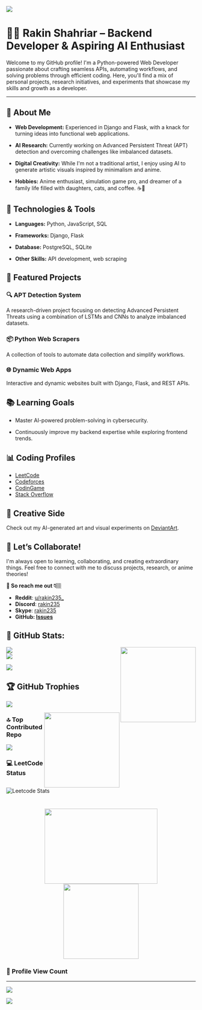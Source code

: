![](https://capsule-render.vercel.app/api?type=waving&color=gradient&height=100&section=header)


# 👨‍💻 Rakin Shahriar – Backend Developer & Aspiring AI Enthusiast



Welcome to my GitHub profile! I'm a Python-powered Web Developer passionate about crafting seamless APIs, automating workflows, and solving problems through efficient coding. Here, you'll find a mix of personal projects, research initiatives, and experiments that showcase my skills and growth as a developer.

---

## 🚀 About Me
- **Web Development:** Experienced in Django and Flask, with a knack for turning ideas into functional web applications.

- **AI Research:** Currently working on Advanced Persistent Threat (APT) detection and overcoming challenges like imbalanced datasets.

- **Digital Creativity:** While I'm not a traditional artist, I enjoy using AI to generate artistic visuals inspired by minimalism and anime.


- **Hobbies:** Anime enthusiast, simulation game pro, and dreamer of a family life filled with daughters, cats, and coffee. ☕🐾



## 🔧 Technologies & Tools

- **Languages:** Python, JavaScript, SQL

- **Frameworks:** Django, Flask

- **Database:** PostgreSQL, SQLite

- **Other Skills:** API development, web scraping



## 🌟 Featured Projects
### 🔍 APT Detection System

A research-driven project focusing on detecting Advanced Persistent Threats using a combination of LSTMs and CNNs to analyze imbalanced datasets.
### 📦 Python Web Scrapers
A collection of tools to automate data collection and simplify workflows.

### 🌐 Dynamic Web Apps

Interactive and dynamic websites built with Django, Flask, and REST APIs.


## 📚 Learning Goals

- Master AI-powered problem-solving in cybersecurity.

- Continuously improve my backend expertise while exploring frontend trends.


## 📊 Coding Profiles
- [LeetCode](https://leetcode.com/rakin54/)  
- [Codeforces](https://codeforces.com/profile/rakinsp)  
- [CodinGame](https://www.codingame.com/profile/6a1471f84e75952896860e9f55bd5c262906375)  
- [Stack Overflow](https://stackoverflow.com/users/16396049/rakin235?tab=profile)  
<!-- - [CodeSignal](https://app.codesignal.com/profile/rakin_shah_p)  -->




## 🎨 Creative Side


Check out my AI-generated art and visual experiments on [DeviantArt](https://www.deviantart.com/rakin235).


## 🤝 Let’s Collaborate!


I'm always open to learning, collaborating, and creating extraordinary things. Feel free to connect with me to discuss projects, research, or anime theories!

**📩 So reach me out 👇🏼** 

<!--## 🌐 Communities & Social Platforms  -->

- **Reddit**: [u/rakin235_](https://www.reddit.com/user/rakin235_)  
- **Discord**: [rakin235](https://discord.com/users/rakin235)
- **Skype**: [rakin235](https://join.skype.com/invite/wdX8t4JazeJ7)
- **GitHub: [Issues](https://github.com/rakinplaban/rakinplaban/issues)** 




## 💫 GitHub Stats:

<img align="right" id="updatable" src="https://i.imgur.com/ijtCSn5.jpg" height="200">

![](https://github-readme-stats.vercel.app/api?username=rakinplaban&theme=dark&hide_border=false&include_all_commits=false&count_private=false)<br/>
![](https://github-readme-streak-stats-ikff.vercel.app/?user=rakinplaban&theme=transparent&border_color=61dafb&hide_border=true)<br/>
<!--![](https://github-readme-streak-stats.herokuapp.com/?user=rakinplaban&theme=dark&hide_border=false)<br/> -->
![](https://github-readme-stats.vercel.app/api/top-langs/?username=rakinplaban&theme=dark&hide_border=false&include_all_commits=false&count_private=false&layout=compact)


## 🏆 GitHub Trophies

![](https://github-profile-trophy.vercel.app/?username=rakinplaban&theme=radical&no-frame=false&no-bg=true&margin-w=4)


<!-- <img align="right" src="https://i.imgur.com/5GupOun.gif" height="200"> -->
<img align="right" src="https://i.imgur.com/qLqoHew.jpg" height="200">



### 🔝 Top Contributed Repo

![](https://github-contributor-stats.vercel.app/api?username=rakinplaban&limit=5&theme=dark&combine_all_yearly_contributions=true)

### 💻 LeetCode Status
![Leetcode Stats](https://leetcard.jacoblin.cool/rakin54)


<h1 align="center">
    <img src="https://i.imgur.com/8FbSeBG.gif" height="200" width="300">
    <!-- <img src="https://i.imgur.com/mCGpcqd.gifv" height="200"> -->
    <img src="https://images-wixmp-ed30a86b8c4ca887773594c2.wixmp.com/f/35c28fac-51f7-4c2f-be4c-b71f511d1cb6/dhrmoax-61b52640-df53-4ab4-a213-0f05760cf143.png/v1/fill/w_1182,h_676,q_70,strp/software_programmer_updated__by_rakin235_dhrmoax-pre.jpg?token=eyJ0eXAiOiJKV1QiLCJhbGciOiJIUzI1NiJ9.eyJzdWIiOiJ1cm46YXBwOjdlMGQxODg5ODIyNjQzNzNhNWYwZDQxNWVhMGQyNmUwIiwiaXNzIjoidXJuOmFwcDo3ZTBkMTg4OTgyMjY0MzczYTVmMGQ0MTVlYTBkMjZlMCIsIm9iaiI6W1t7ImhlaWdodCI6Ijw9NzMyIiwicGF0aCI6IlwvZlwvMzVjMjhmYWMtNTFmNy00YzJmLWJlNGMtYjcxZjUxMWQxY2I2XC9kaHJtb2F4LTYxYjUyNjQwLWRmNTMtNGFiNC1hMjEzLTBmMDU3NjBjZjE0My5wbmciLCJ3aWR0aCI6Ijw9MTI4MCJ9XV0sImF1ZCI6WyJ1cm46c2VydmljZTppbWFnZS5vcGVyYXRpb25zIl19.5Tvxogmz4zXxak8Ovr_j4HxT_vxBZMlVGkn4Azw_w4g" height="200">
    
</h1>




### 👀 Profile View Count
---
<!--
![](https://komarev.com/ghpvc/?username=rakinplaban)
![](https://count.getloli.com/get/@rakinplaban.github.readme)
-->
![](https://count.getloli.com/@rakinplaban?name=rakinplaban&theme=ai-1&padding=7&offset=0&align=top&scale=1&pixelated=1&darkmode=auto)


![](https://capsule-render.vercel.app/api?type=waving&color=gradient&height=100&section=footer)
